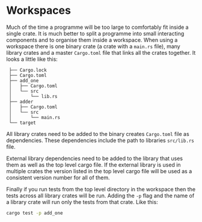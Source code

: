 # Workspaces
Much of the time a programme will be too large to comfortably fit inside a single crate. It is much better to split a programme into small interacting components and to organise them inside a workspace. When using a workspace there is one binary crate (a crate with a `main.rs` file), many library crates and a master `Cargo.toml` file that links all the crates together. It looks a little like this:

```
 ├── Cargo.lock
 ├── Cargo.toml
 ├── add_one
 │   ├── Cargo.toml
 │   └── src
 │       └── lib.rs
 ├── adder
 │   ├── Cargo.toml
 │   └── src
 │       └── main.rs
 └── target
```

All library crates need to be added to the binary creates `Cargo.toml` file as dependencies. These dependencies include the path to libraries `src/lib.rs` file.

External library dependencies need to be added to the library that uses them as well as the top level cargo file. If the external library is used in multiple crates the version listed in the top level cargo file will be used as a consistent version number for all of them.

Finally if you run tests from the top level directory in the workspace then the tests across all library crates will be run. Adding the `-p` flag and the name of a library crate will run only the tests from that crate. Like this:

```bash
cargo test -p add_one
```